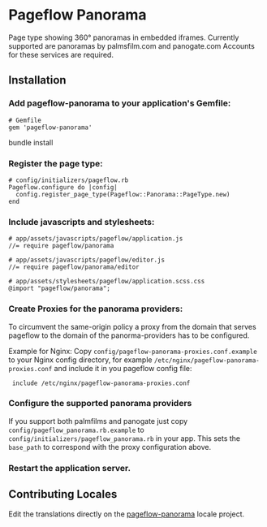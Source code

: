 # Pageflow Panorama

Page type showing 360° panoramas in embedded iframes.
Currently supported are panoramas by palmsfilm.com and panogate.com
Accounts for these services are required.

## Installation

### Add pageflow-panorama to your application's Gemfile:

    # Gemfile
    gem 'pageflow-panorama'

bundle install


### Register the page type:

    # config/initializers/pageflow.rb
    Pageflow.configure do |config|
      config.register_page_type(Pageflow::Panorama::PageType.new)
    end

### Include javascripts and stylesheets:

    # app/assets/javascripts/pageflow/application.js
    //= require pageflow/panorama

    # app/assets/javascripts/pageflow/editor.js
    //= require pageflow/panorama/editor

    # app/assets/stylesheets/pageflow/application.scss.css
    @import "pageflow/panorama";


### Create Proxies for the panorama providers:

To circumvent the same-origin policy a proxy from the domain that
serves pageflow to the domain of the panorma-providers has to be
configured.

Example for Nginx:
Copy `config/pageflow-panorama-proxies.conf.example` to your Nginx config
directory, for example `/etc/nginx/pageflow-panorama-proxies.conf`
and include it in you pageflow config file:

     include /etc/nginx/pageflow-panorama-proxies.conf

### Configure the supported panorama providers

If you support both palmfilms and panogate just copy
`config/pageflow_panorama.rb.example` to `config/initializers/pageflow_panorama.rb`
in your app. This sets the `base_path` to correspond with the proxy configuration above.

### Restart the application server.

## Contributing Locales

Edit the translations directly on the
[pageflow-panorama](http://www.localeapp.com/projects/public?search=tf/pageflow-panorama)
locale project.
